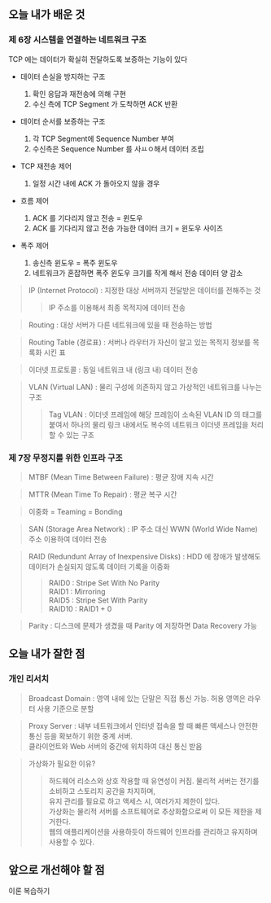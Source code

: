 <h2> 오늘 내가 배운 것 </h2>

<h3> 제 6장 시스템을 연결하는 네트워크 구조 </h3>

TCP 에는 데이터가 확실히 전달하도록 보증하는 기능이 있다   

- 데이터 손실을 방지하는 구조
  1. 확인 응답과 재전송에 의해 구현
  2. 수신 측에 TCP Segment 가 도착하면 ACK 반환

- 데이터 순서를 보증하는 구조
  1. 각 TCP Segment에 Sequence Number 부여
  2. 수신측은 Sequence Number 를 사ㅛㅇ해서 데이터 조립

- TCP 재전송 제어
  1. 일정 시간 내에 ACK 가 돌아오지 않을 경우

- 흐름 제어
  1. ACK 를 기다리지 않고 전송 = 윈도우
  2. ACK 를 기다리지 않고 전송 가능한 데이터 크기 = 윈도우 사이즈

- 폭주 제어
  1. 송신측 윈도우 = 폭주 윈도우
  2. 네트워크가 혼잡하면 폭주 윈도우 크기를 작게 해서 전송 데이터 양 감소

> IP (Internet Protocol) : 지정한 대상 서버까지 전달받은 데이터를 전해주는 것
> > IP 주소를 이용해서 최종 목적지에 데이터 전송

> Routing : 대상 서버가 다른 네트워크에 있을 때 전송하는 방법

> Routing Table (경로표) : 서버나 라우터가 자신이 알고 있는 목적지 정보를 목록화 시킨 표

> 이더넷 프로토콜 : 동일 네트워크 내 (링크 내) 데이터 전송

> VLAN (Virtual LAN) : 물리 구성에 의존하지 않고 가상적인 네트워크를 나누는 구조
> > Tag VLAN : 이더넷 프레임에 해당 프레임이 소속된 VLAN ID 의 태그를 붙여서 하나의 물리 링크 내에서도
> >            복수의 네트워크 이더넷 프레임을 처리할 수 있는 구조

<h3> 제 7장 무정지를 위한 인프라 구조 </h3>

> MTBF (Mean Time Between Failure) : 평균 장애 지속 시간

> MTTR (Mean Time To Repair) : 평균 복구 시간

> 이중화 = Teaming = Bonding

> SAN (Storage Area Network) : IP 주소 대신 WWN (World Wide Name) 주소 이용하여 데이터 전송

> RAID (Redundunt Array of Inexpensive Disks) : HDD 에 장애가 발생해도 데이터가 손실되지 않도록 데이터 기록을 이중화
> > RAID0 : Stripe Set With No Parity   
> > RAID1 : Mirroring   
> > RAID5 : Stripe Set With Parity   
> > RAID10 : RAID1 + 0

> Parity : 디스크에 문제가 생겼을 때 Parity 에 저장하면 Data Recovery 가능


<h2> 오늘 내가 잘한 점 </h2>

<h3> 개인 리서치 </h3>

> Broadcast Domain : 영역 내에 있는 단말은 직접 통신 가능. 허용 영역은 라우터 사용 기준으로 분할

> Proxy Server : 내부 네트워크에서 인터넷 접속을 할 때 빠른 액세스나 안전한 통신 등을 확보하기 위한 중계 서버.   
>                클라이언트와 Web 서버의 중간에 위치하여 대신 통신 받음

> 가상화가 필요한 이유?
> > 하드웨어 리소스와 상호 작용할 때 유연성이 커짐. 물리적 서버는 전기를 소비하고 스토리지 공간을 차지하며,       
> > 유지 관리를 필요로 하고 액세스 시, 여러가지 제한이 있다.   
> > 가상화는 물리적 서버를 소프트웨어로 추상화함으로써 이 모든 제한을 제거한다.   
> > 웹의 애플리케이션을 사용하듯이 하드웨어 인프라를 관리하고 유지하며 사용할 수 있다.


<h2> 앞으로 개선해야 할 점 </h2>

이론 복습하기
